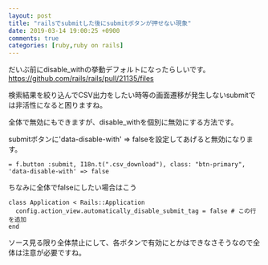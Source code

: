 ```yaml
---
layout: post
title: "railsでsubmitした後にsubmitボタンが押せない現象"
date: 2019-03-14 19:00:25 +0900
comments: true
categories: [ruby,ruby on rails]
---
```


だいぶ前にdisable_withの挙動デフォルトになったらしいです。  
https://github.com/rails/rails/pull/21135/files  
  
検索結果を絞り込んでCSV出力をしたい時等の画面遷移が発生しないsubmitでは非活性になると困りますね。  
  
全体で無効にもできますが、disable_withを個別に無効にする方法です。  
  
<!-- more -->  
  
<script async src="//pagead2.googlesyndication.com/pagead/js/adsbygoogle.js"></script>  
<ins class="adsbygoogle"  
     style="display:block; text-align:center;"  
     data-ad-layout="in-article"  
     data-ad-format="fluid"  
     data-ad-client="ca-pub-7039502723411845"  
     data-ad-slot="8206045005"></ins>  
<script>  
     (adsbygoogle = window.adsbygoogle || []).push({});  
</script>  
  
submitボタンに'data-disable-with' => falseを設定してあげると無効になります。  
  
```  
= f.button :submit, I18n.t(".csv_download"), class: "btn-primary", 'data-disable-with' => false  
```  
  
ちなみに全体でfalseにしたい場合はこう  
  
```  
class Application < Rails::Application  
  config.action_view.automatically_disable_submit_tag = false # この行を追加  
end  
```  
  
ソース見る限り全体禁止にして、各ボタンで有効にとかはできなさそうなので全体は注意が必要ですね。  
